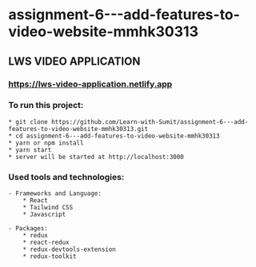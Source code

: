 # assignment-6---add-features-to-video-website-mmhk30313

## LWS VIDEO APPLICATION
### https://lws-video-application.netlify.app


### To run this project:
    * git clone https://github.com/Learn-with-Sumit/assignment-6---add-features-to-video-website-mmhk30313.git
    * cd assignment-6---add-features-to-video-website-mmhk30313
    * yarn or npm install
    * yarn start
    * server will be started at http://localhost:3000

### Used tools and technologies:
    - Frameworks and Language:
        * React
        * Tailwind CSS
        * Javascript

    - Packages:
        * redux
        * react-redux
        * redux-devtools-extension
        * redux-toolkit